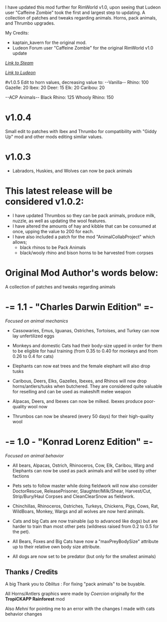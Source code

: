 I have updated this mod further for RimWorld v1.0, upon seeing that Ludeon user "Caffeine Zombie" took the first and largest step to updating. A collection of patches and tweaks regarding animals. Horns, pack animals, and Thrumbo upgrades.
 
My Credits:
- kaptain_kavern for the original mod.
- Ludeon Forum user "Caffeine Zombie" for the original RimWorld v1.0 update


_[Link to Steam](https://steamcommunity.com/sharedfiles/filedetails/?id=1588681499)_

_[Link to Ludeon](https://ludeon.com/forums/index.php?topic=47165.msg447419#msg447419)_

#v1.0.5
Edit to horn values, decreasing value to:
--Vanilla--
Rhino: 100
Gazelle: 20
Ibex: 20
Deer: 15
Elk: 20
Caribou: 20

--ACP Animals--
Black Rhino: 125
Whooly Rhino: 150

# v1.0.4
Small edit to patches with Ibex and Thrumbo for compatibility with "Giddy Up" mod and other mods editing similar values.

# v1.0.3
- Labradors, Huskies, and Wolves can now be pack animals

# This latest release will be considered v1.0.2:
- I have updated Thrumbos so they can be pack animals, produce milk, nuzzle, as well as updating the wool features.
- I have altered the amounts of hay and kibble that can be consumed at once, upping the value to 200 for each.
- I have also included a patch for the mod "AnimalCollabProject" which allows; 
	- black rhinos to be Pack Animals
	- black/wooly rhino and bison horns to be harvested from corpses

# Original Mod Author's words below:

A collection of patches and tweaks regarding animals

# -= 1.1 - "__Charles Darwin__  Edition" =-
_Focused on animal mechanics_ 

- Cassowaries, Emus, Iguanas, Ostriches, Tortoises, and Turkey can now lay unfertilized eggs

- Monkeys and domestic Cats had their body-size upped in order for them to be eligible for haul training (from 0.35 to 0.40 for monkeys and from 0.26 to 0.4 for cats)

- Elephants can now eat trees and the female elephant will also drop tusks

- Caribous, Deers, Elks, Gazelles, Ibexes, and Rhinos will now drop horns/antlers/tusks when butchered. They are considered quite valuable for reselling and can be used as makeshift melee weapon

- Alpacas, Deers, and Ibexes can now be milked. Ibexes produce poor-quality wool now

- Thrumbos can now be sheared (every 50 days) for their high-quality wool


# -= 1.0 - "__Konrad Lorenz__  Edition" =-
_Focused on animal behavior_ 

- All bears, Alpacas, Ostrich, Rhinoceros, Cow, Elk, Caribou, Warg and Elephants can now be used as pack animals and will be used by other factions

- Pets sets to follow master while doing fieldwork will now also consider DoctorRescue, ReleasePrisoner, Slaughter/Milk/Shear, Harvest/Cut, Strip/Bury/Haul Corpses and CleanClearSnow as fieldwork.

- Chinchillas, Rhinoceros, Ostriches, Turkeys, Chickens, Pigs, Cows, Rat, WildBoars, Monkey, Wargs and all wolves are now herd animals.

- Cats and big Cats are now trainable (up to advanced like dogs) but are harder to train than most other pets (wildness raised from 0.2 to 0.5 for the pet).

- All Bears, Foxes and Big Cats have now a "maxPreyBodySize" attribute up to their relative own body size attribute.

- All dogs are now set to be predator (but only for the smallest animals)


## Thanks / Credits

A big Thank you to *Oblitus* : For fixing "pack animals" to be buyable.

All Horns/Antlers graphics were made by *Coercion* originally for the **TropiCKAPP Rainforest** mod

Also *Mehni* for pointing me to an error with the changes I made with cats behavior changes
